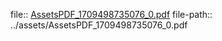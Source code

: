 file:: [AssetsPDF_1709498735076_0.pdf](../assets/AssetsPDF_1709498735076_0.pdf)
file-path:: ../assets/AssetsPDF_1709498735076_0.pdf
